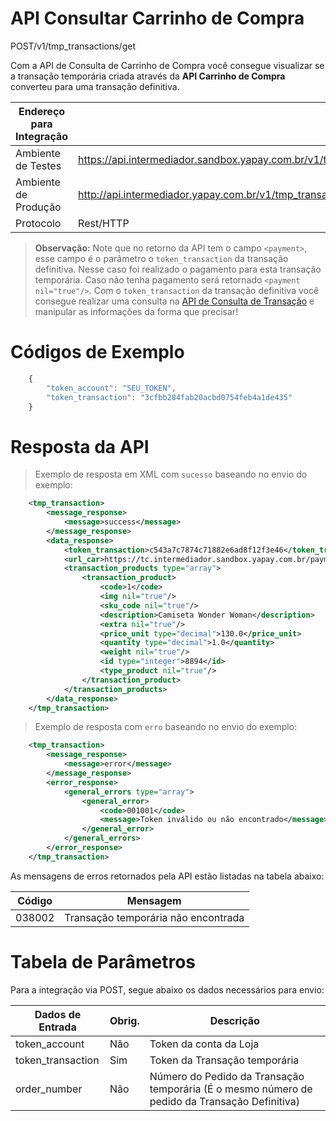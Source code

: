 # API Consultar Carrinho de Compra

<span class="post">POST</span><span class="beforePost">/v1/tmp_transactions/get</span>


Com a API de Consulta de Carrinho de Compra você consegue visualizar se a transação temporária criada através da **API Carrinho de Compra** converteu para uma transação definitiva.


| Endereço para Integração |                                                                              |
|--------------------------|------------------------------------------------------------------------------|
| Ambiente de Testes       | https://api.intermediador.sandbox.yapay.com.br/v1/tmp_transactions/get       |
| Ambiente de Produção     | http://api.intermediador.yapay.com.br/v1/tmp_transactions/get                |
| Protocolo                | Rest/HTTP                                                                    |


> **Observação:** Note que no retorno da API tem o campo `<payment>`, esse campo é o parâmetro o `token_transaction` da transação definitiva. Nesse caso foi realizado o pagamento para esta transação temporária. Caso não tenha pagamento será retornado `<payment nil="true"/>`. Com o `token_transaction` da transação definitiva você consegue realizar uma consulta na <a href="/#/api-consultar-transacao" target="_blank">API de Consulta de Transação</a> e manipular as informações da forma que precisar!

# Códigos de Exemplo


```javascript
    {
        "token_account": "SEU_TOKEN",
        "token_transaction": "3cfbb284fab20acbd0754feb4a1de435"
    }
```


# Resposta da API

> Exemplo de resposta em XML com `sucesso` baseando no envio do exemplo:

```xml
    <tmp_transaction>
        <message_response>
            <message>success</message>
        </message_response>
        <data_response>
            <token_transaction>c543a7c7874c71882e6ad8f12f3e46</token_transaction>
            <url_car>https://tc.intermediador.sandbox.yapay.com.br/payment/car/v1/</url_car>
            <transaction_products type="array">
                <transaction_product>
                    <code>1</code>
                    <img nil="true"/>
                    <sku_code nil="true"/>
                    <description>Camiseta Wonder Woman</description>
                    <extra nil="true"/>
                    <price_unit type="decimal">130.0</price_unit>
                    <quantity type="decimal">1.0</quantity>
                    <weight nil="true"/>
                    <id type="integer">8894</id>
                    <type_product nil="true"/>
                </transaction_product>
            </transaction_products>
        </data_response>
    </tmp_transaction>
```


> Exemplo de resposta com `erro` baseando no envio do exemplo:


```xml
    <tmp_transaction>
        <message_response>
            <message>error</message>
        </message_response>
        <error_response>
            <general_errors type="array">
                <general_error>
                    <code>001001</code>
                    <message>Token inválido ou não encontrado</message>
                </general_error>
            </general_errors>
        </error_response>
    </tmp_transaction>
```


As mensagens de erros retornados pela API estão listadas na tabela abaixo:

| Código   |  Mensagem                                  |
|----------|--------------------------------------------|
| 038002   | Transação temporária não encontrada        |



# Tabela de Parâmetros

Para a integração via <span class="post">POST</span>, segue abaixo os dados necessários para envio:

| Dados de Entrada  |  Obrig.  | Descrição                                                                                     |
|-------------------|----------|-----------------------------------------------------------------------------------------------|
| token_account     | Não      | Token da conta da Loja                                                                        |
| token_transaction | Sim      | Token da Transação temporária                                                                 |
| order_number      | Não      | Número do Pedido da Transação temporária (É o mesmo número de pedido da Transação Definitiva) |

